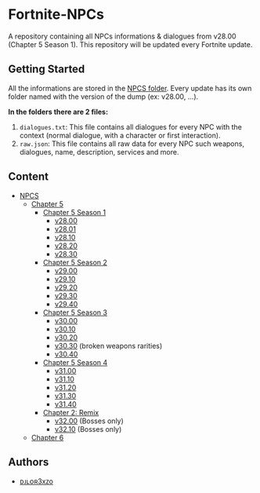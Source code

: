 # Fortnite-NPCs
A repository containing all NPCs informations & dialogues from v28.00 (Chapter 5 Season 1). This repository will be updated every Fortnite update.

## Getting Started
All the informations are stored in the [NPCS folder](./NPCS/). Every update has its own folder named with the version of the dump (ex: v28.00, ...).

**In the folders there are 2 files:**
1. `dialogues.txt`: This file contains all dialogues for every NPC with the context (normal dialogue, with a character or first interaction).
2. `raw.json`: This file contains all raw data for every NPC such weapons, dialogues, name, description, services and more.

## Content
- [NPCS](./NPCS/)
    - [Chapter 5](./NPCS/Chapter%205/)
        - [Chapter 5 Season 1](./NPCS/Chapter%205/Chapter%205%20Season%201/)
            - [v28.00](./NPCS/Chapter%205/Chapter%205%20Season%201/v28.00/)
            - [v28.01](./NPCS/Chapter%205/Chapter%205%20Season%201/v28.01/)
            - [v28.10](./NPCS/Chapter%205/Chapter%205%20Season%201/v28.10/)
            - [v28.20](./NPCS/Chapter%205/Chapter%205%20Season%201/v28.20/)
            - [v28.30](./NPCS/Chapter%205/Chapter%205%20Season%201/v28.30/)
        - [Chapter 5 Season 2](./NPCS/Chapter%205/)
            - [v29.00](./NPCS/Chapter%205/Chapter%205%20Season%202/v29.00/)
            - [v29.10](./NPCS/Chapter%205/Chapter%205%20Season%202/v29.10/)
            - [v29.20](./NPCS/Chapter%205/Chapter%205%20Season%202/v29.20/)
            - [v29.30](./NPCS/Chapter%205/Chapter%205%20Season%202/v29.30/)
            - [v29.40](./NPCS/Chapter%205/Chapter%205%20Season%202/v29.40/)
        - [Chapter 5 Season 3](./NPCS/Chapter%205/Chapter%205%20Season%203/)
            - [v30.00](./NPCS/Chapter%205/Chapter%205%20Season%203/v30.00/)
            - [v30.10](./NPCS/Chapter%205/Chapter%205%20Season%203/v30.10/)
            - [v30.20](./NPCS/Chapter%205/Chapter%205%20Season%203/v30.20/)
            - [v30.30](./NPCS/Chapter%205/Chapter%205%20Season%203/v30.30/) (broken weapons rarities)
            - [v30.40](./NPCS/Chapter%205/Chapter%205%20Season%203/v30.40/)
        - [Chapter 5 Season 4](./NPCS/Chapter%205/Chapter%205%20Season%204/)
            - [v31.00](./NPCS/Chapter%205/Chapter%205%20Season%204/v31.00/)
            - [v31.10](./NPCS/Chapter%205/Chapter%205%20Season%204/v31.10/)
            - [v31.20](./NPCS/Chapter%205/Chapter%205%20Season%204/v31.20/)
            - [v31.30](./NPCS/Chapter%205/Chapter%205%20Season%204/v31.30/)
            - [v31.40](./NPCS/Chapter%205/Chapter%205%20Season%204/v31.40/)
        - [Chapter 2: Remix](./NPCS/Chapter%205/Chapter%202%20Remix/)
            - [v32.00](./NPCS/Chapter%205/Chapter%202%20Remix/v32.00/) (Bosses only)
            - [v32.10](./NPCS/Chapter%205/Chapter%202%20Remix/v32.10/) (Bosses only)
    - [Chapter 6](./NPCS/Chapter%206/)

## Authors
- [ᴅᴊʟᴏʀ3xᴢo](https://twitter.com/djlorenzouasset)